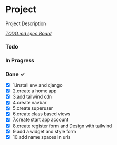 # Project

Project Description

<em>[TODO.md spec Board](https://bit.ly/3fCwKfM)</em>

### Todo

### In Progress

### Done ✓

- [x] 1.install env and django
- [x] 2.create a home app
- [x] 3.add tailwind cdn
- [x] 4.create navbar
- [x] 5.create superuser
- [x] 6.create class based views
- [x] 7.create start app account
- [x] 8.create register form and Design with tailwind
- [x] 9.add a widget and style form
- [x] 10.add name spaces in urls
